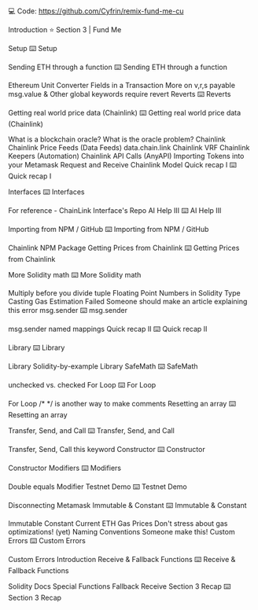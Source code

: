 💻 Code: https://github.com/Cyfrin/remix-fund-me-cu

Introduction
⭐️ Section 3 | Fund Me

Setup
⌨️ Setup

Sending ETH through a function
⌨️ Sending ETH through a function

Ethereum Unit Converter
Fields in a Transaction
More on v,r,s
payable
msg.value & Other global keywords
require
revert
Reverts
⌨️ Reverts

Getting real world price data (Chainlink)
⌨️ Getting real world price data (Chainlink)

What is a blockchain oracle?
What is the oracle problem?
Chainlink
Chainlink Price Feeds (Data Feeds)
data.chain.link
Chainlink VRF
Chainlink Keepers (Automation)
Chainlink API Calls (AnyAPI)
Importing Tokens into your Metamask
Request and Receive Chainlink Model
Quick recap I
⌨️ Quick recap I

Interfaces
⌨️ Interfaces

For reference - ChainLink Interface's Repo
AI Help III
⌨️ AI Help III

Importing from NPM / GitHub
⌨️ Importing from NPM / GitHub

Chainlink NPM Package
Getting Prices from Chainlink
⌨️ Getting Prices from Chainlink

More Solidity math
⌨️ More Solidity math

Multiply before you divide
tuple
Floating Point Numbers in Solidity
Type Casting
Gas Estimation Failed
Someone should make an article explaining this error
msg.sender
⌨️ msg.sender

msg.sender
named mappings
Quick recap II
⌨️ Quick recap II

Library
⌨️ Library

Library
Solidity-by-example Library
SafeMath
⌨️ SafeMath

unchecked vs. checked
For Loop
⌨️ For Loop

For Loop
/* */ is another way to make comments
Resetting an array
⌨️ Resetting an array

Transfer, Send, and Call
⌨️ Transfer, Send, and Call

Transfer, Send, Call
this keyword
Constructor
⌨️ Constructor

Constructor
Modifiers
⌨️ Modifiers

Double equals
Modifier
Testnet Demo
⌨️ Testnet Demo

Disconnecting Metamask
Immutable & Constant
⌨️ Immutable & Constant

Immutable
Constant
Current ETH Gas Prices
Don't stress about gas optimizations! (yet)
Naming Conventions
Someone make this!
Custom Errors
⌨️ Custom Errors

Custom Errors Introduction
Receive & Fallback Functions
⌨️ Receive & Fallback Functions

Solidity Docs Special Functions
Fallback
Receive
Section 3 Recap
⌨️ Section 3 Recap

